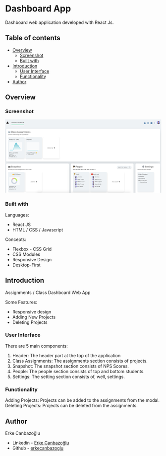 # Dashboard App

Dashboard web application developed with React Js.

## Table of contents

- [Overview](#overview)
  - [Screenshot](#screenshot)
  - [Built with](#built-with)
- [Introduction](#introduction)
  - [User Interface](#user-interface)
  - [Functionality](#functionality)
- [Author](#author)

## Overview

### Screenshot

![Design preview](./src/images/preview.png)

### Built with

Languages:

- React JS
- HTML / CSS / Javascript

Concepts:

- Flexbox - CSS Grid
- CSS Modules
- Responsive Design
- Desktop-First

## Introduction

Assignments / Class Dashboard Web App

Some Features:

- Responsive design
- Adding New Projects
- Deleting Projects

### User Interface

There are 5 main components:

1. Header: The header part at the top of the application
2. Class Assignments: The assignments section consists of projects.
3. Snapshot: The snapshot section consists of NPS Scores.
4. People: The people section consists of top and bottom students.
5. Settings: The setting section consists of, well, settings.

### Functionality

Adding Projects: Projects can be added to the assignments from the modal.  
Deleting Projects: Projects can be deleted from the assignments.

## Author

Erke Canbazoğlu

- Linkedin - [Erke Canbazoğlu](https://www.linkedin.com/in/erkecanbazoglu/)
- Github - [erkecanbazoglu](https://github.com/erkecanbazoglu)

